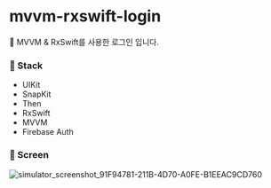 # mvvm-rxswift-login
🧐 MVVM &amp; RxSwift를 사용한 로그인 입니다.

### 🍎 Stack
- UIKit
- SnapKit
- Then
- RxSwift
- MVVM
- Firebase Auth

### 📱 Screen
![simulator_screenshot_91F94781-211B-4D70-A0FE-B1EEAC9CD760](https://github.com/hyung6370/mvvm-rxswift-login/assets/81064963/a945d902-a188-4975-90a3-b07edfec905a)
